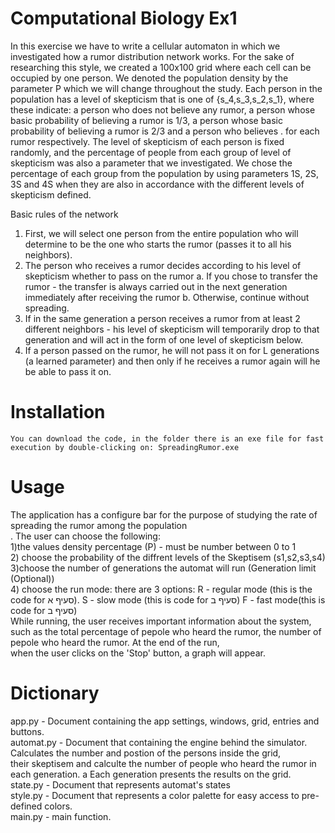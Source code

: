 # Computational Biology Ex1

In this exercise we have to write a cellular automaton in which we investigated how a rumor distribution network works.
For the sake of researching this style, we created a 100x100 grid where each cell can be occupied by one person.
We denoted the population density by the parameter P which we will change throughout the study.
Each person in the population has a level of skepticism that is one of {s_4,s_3,s_2,s_1}, 
where these indicate: a person who does not believe any rumor, a person whose basic probability of believing a rumor is 1/3,
a person whose basic probability of believing a rumor is 2/3 and a person who believes .
for each rumor respectively.
The level of skepticism of each person is fixed randomly, and the percentage of people from each group of level of 
skepticism was also a parameter that we investigated. We chose the percentage of each group from the population by
using parameters 1S, 2S, 3S and 4S when they are also in accordance with the different levels of skepticism defined.

Basic rules of the network
1. First, we will select one person from the entire population who will determine to be the one who starts the rumor (passes it to all his neighbors).
2. The person who receives a rumor decides according to his level of skepticism whether to pass on the rumor
    a. If you chose to transfer the rumor - the transfer is always carried out in the next generation immediately after receiving the rumor
    b. Otherwise, continue without spreading.
3. If in the same generation a person receives a rumor from at least 2 different neighbors - his level of skepticism will temporarily drop
   to that generation and will act in the form of one level of skepticism below.
4. If a person passed on the rumor, he will not pass it on for L generations (a learned parameter) and then only if he receives a rumor 
   again will he be able to pass it on.
  
# Installation
    You can download the code, in the folder there is an exe file for fast execution by double-clicking on: SpreadingRumor.exe
    
# Usage
 The application has a configure bar for the purpose of studying the rate of spreading the rumor among the population<br>. The user can choose the following:<br>
 1)the values density percentage (P) - must be number between 0 to 1 <br>2) choose the probability of the diffrent levels of the Skeptisem (s1,s2,s3,s4) <br>3)choose the number of generations the automat will run (Generation limit (Optional)) <br>4) choose the run mode: there are 3 options: R - regular mode (this is the code for סעיף א). S - slow mode (this is code for סעיף ב) F - fast mode(this is code for סעיף ב) 
    <br>While running, the user receives important information about the system, such as the total percentage of pepole who heard the rumor, the number of pepole who heard the rumor. At the end of the run, <br>when the user clicks on the 'Stop' button, a graph will appear.

# Dictionary
app.py - Document containing the app settings, windows, grid, entries and buttons.
<br>
automat.py - Document that containing the engine behind the simulator. Calculates the number and postion of the persons inside the grid,<br> their skeptisem and calculte the number of people who heard the rumor in each generation. a Each generation presents the results on the grid.
<br>
state.py - Document that represents automat's states
<br>
style.py - Document that represents a color palette for easy access to pre-defined colors.
<br>
main.py - main function.
